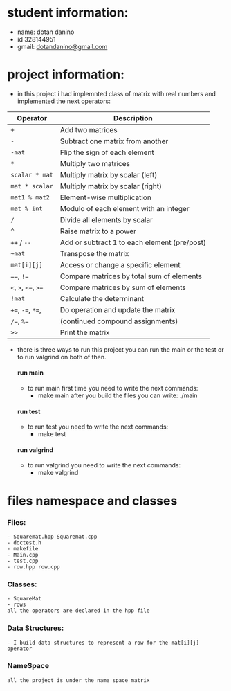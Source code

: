 # student information:
- name: dotan danino
- id 328144951
- gmail: dotandanino@gmail.com
# project information:
- in this project i had implemnted class of matrix with real numbers and implemented the next operators:

| Operator              | Description                                      |
|-----------------------|--------------------------------------------------|
| `+`                   | Add two matrices                                 |
| `-`                   | Subtract one matrix from another                 |
| `-mat`                | Flip the sign of each element                    |
| `*`                   | Multiply two matrices                            |
| `scalar * mat`        | Multiply matrix by scalar (left)                 |
| `mat * scalar`        | Multiply matrix by scalar (right)                |
| `mat1 % mat2`         | Element-wise multiplication                      |
| `mat % int`           | Modulo of each element with an integer           |
| `/`                   | Divide all elements by scalar                    |
| `^`                   | Raise matrix to a power                          |
| `++` / `--`           | Add or subtract 1 to each element (pre/post)     |
| `~mat`                | Transpose the matrix                             |
| `mat[i][j]`           | Access or change a specific element              |
| `==`, `!=`            | Compare matrices by total sum of elements        |
| `<`, `>`, `<=`, `>=`  | Compare matrices by sum of elements              |
| `!mat`                | Calculate the determinant                        |
| `+=`, `-=`, `*=`,     | Do operation and update the matrix               |
| `/=`, `%=`            | (continued compound assignments)                 |
| `>>`                  | Print the matrix                                 |

- there is three ways to run this project you can run the main or the test or to run valgrind on both of then.
    #### run main
    - to run main first time you need to write the next commands:
        - make main
    after you build the files you can write: ./main
    #### run test
    - to run test you need to write the next commands:
        - make test
    #### run valgrind
    - to run valgrind you need to write the next commands:
        - make valgrind

# files namespace and classes
### Files:
    - Squaremat.hpp Squaremat.cpp
    - doctest.h
    - makefile
    - Main.cpp
    - test.cpp
    - row.hpp row.cpp
### Classes:
    - SquareMat
    - rows
    all the operators are declared in the hpp file
### Data Structures:
    - I build data structures to represent a row for the mat[i][j] operator
### NameSpace
    all the project is under the name space matrix